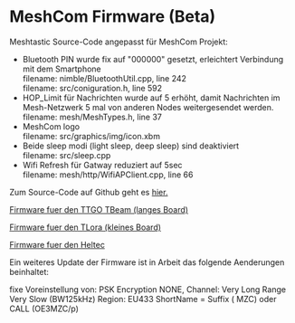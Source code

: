 # MeshCom Firmware (Beta)

Meshtastic Source-Code angepasst für MeshCom Projekt:

* Bluetooth PIN wurde fix auf "000000" gesetzt, erleichtert Verbindung mit dem Smartphone\
filename: nimble/BluetoothUtil.cpp, line 242\
filename: src/coniguration.h, line 592
* HOP_Limit für Nachrichten wurde auf 5 erhöht, damit Nachrichten im Mesh-Netzwerk 5 mal von anderen Nodes weitergesendet werden.\
filename: mesh/MeshTypes.h, line 37
* MeshCom logo\
filename: src/graphics/img/icon.xbm
* Beide sleep modi (light sleep, deep sleep) sind deaktiviert\
filename: src/sleep.cpp
* Wifi Refresh für Gatway reduziert auf 5sec\
filename: mesh/http/WifiAPClient.cpp, line 66


Zum Source-Code auf Github geht es [hier.](https://github.com/isemann/MeshCom)

[Firmware fuer den TTGO TBeam (langes Board)](https://isemann.at/files/tbeam_meshcom_1.2.48_v0.9.bin)

[Firmware fuer den TLora (kleines Board)](https://isemann.at/files/tlora-v2_meshcom_1.2.48_v0.9.bin)

[Firmware fuer den Heltec](https://isemann.at/files/heltec-v2_meshcom_1.2.48_v0.9.bin)


Ein weiteres Update der Firmware ist in Arbeit das folgende Aenderungen beinhaltet:

fixe Voreinstellung von:
PSK Encryption NONE,
Channel: Very Long Range Very Slow (BW125kHz)
Region: EU433
ShortName = Suffix ( MZC) oder CALL (OE3MZC/p)
